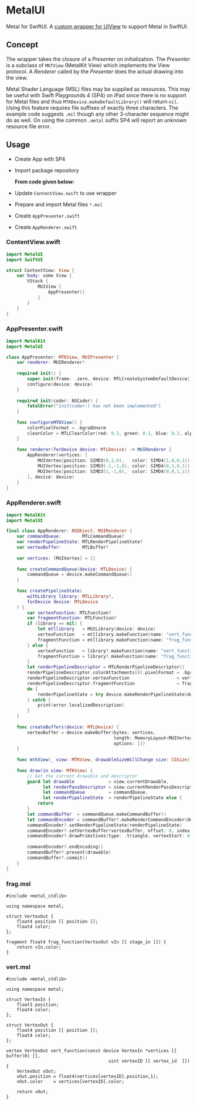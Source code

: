 # MetalUI
Metal for SwiftUI. A [custom wrapper for UIView](https://www.hackingwithswift.com/quick-start/swiftui/how-to-wrap-a-custom-uiview-for-swiftui) to support Metal in SwiftUI.

## Concept
The wrapper takes the closure of a *Presenter* on initialization. The *Presenter* is a subclass of `MKTView` (MetalKit View) which implements the View protocol. A *Renderer* called by the *Presenter* does the actual drawing into the view.

Metal Shader Language (MSL) files may be supplied as resources. This may be useful with Swift Playgrounds 4 (SP4) on iPad since there is no support for Metal files and thus `MTKDevice.makeDefaultLibrary()` will return `nil`. Using this feature requires file suffixes of exactly three characters. The example code suggests `.msl` though any other 3-character sequence might do as well. On using the common `.metal` suffix SP4 will report an unknown resource file error.

## Usage
- Create App with SP4
- Import package repository
  
  **From code given below:**
- Update `ContentView.swift` to use wrapper
- Prepare and import Metal files `*.msl`
- Create `AppPresenter.swift`
- Create `AppRenderer.swift`

### ContentView.swift
```swift
import MetalUI
import SwiftUI

struct ContentView: View {
    var body: some View {
        VStack {
            MUIView {
                AppPresenter()
            }
        }
    }
}
```

### AppPresenter.swift
```swift
import MetalKit
import MetalUI

class AppPresenter: MTKView, MUIPresenter {
    var renderer: MUIRenderer!
    
    required init() {
        super.init(frame: .zero, device: MTLCreateSystemDefaultDevice())
        configure(device: device)
    }
    
    required init(coder: NSCoder) {
        fatalError("init(coder:) has not been implemented")
    }
    
    func configureMTKView() {
        colorPixelFormat = .bgra8Unorm
        clearColor = MTLClearColor(red: 0.3, green: 0.1, blue: 0.2, alpha: 1)
    }
    
    func renderer(forDevice device: MTLDevice) -> MUIRenderer {
        AppRenderer(vertices: [
            MUIVertex(position: SIMD3(0,1,0),   color: SIMD4(1,0,0,1)),
            MUIVertex(position: SIMD3(-1,-1,0), color: SIMD4(0,1,0,1)),
            MUIVertex(position: SIMD3(1,-1,0),  color: SIMD4(0,0,1,1))
        ], device: device)
    }
}
```

### AppRenderer.swift
```swift
import MetalKit
import MetalUI

final class AppRenderer: NSObject, MUIRenderer {
    var commandQueue:        MTLCommandQueue?
    var renderPipelineState: MTLRenderPipelineState?
    var vertexBuffer:        MTLBuffer?
    
    var vertices: [MUIVertex] = []
    
    func createCommandQueue(device: MTLDevice) {
        commandQueue = device.makeCommandQueue()
    }
    
    func createPipelineState(
        withLibrary library: MTLLibrary?,
        forDevice device: MTLDevice
    ) {
        var vertexFunction: MTLFunction?
        var fragmentFunction: MTLFunction?
        if (library == nil) {
            let mtllibrary   = MUILibrary(device: device)
            vertexFunction   = mtllibrary.makeFunction(name: "vert_function")
            fragmentFunction = mtllibrary.makeFunction(name: "frag_function")
        } else {
            vertexFunction   = library?.makeFunction(name: "vert_function")
            fragmentFunction = library?.makeFunction(name: "frag_function")
        }
        let renderPipelineDescriptor = MTLRenderPipelineDescriptor()
        renderPipelineDescriptor.colorAttachments[0].pixelFormat = .bgra8Unorm
        renderPipelineDescriptor.vertexFunction                  = vertexFunction
        renderPipelineDescriptor.fragmentFunction                = fragmentFunction
        do {
            renderPipelineState = try device.makeRenderPipelineState(descriptor: renderPipelineDescriptor)
        } catch {
            print(error.localizedDescription)
        }
    }
    
    func createBuffers(device: MTLDevice) {
        vertexBuffer = device.makeBuffer(bytes: vertices,
                                         length: MemoryLayout<MUIVertex>.stride * vertices.count,
                                         options: [])
    }
    
    func mtkView(_ view: MTKView, drawableSizeWillChange size: CGSize) {}
    
    func draw(in view: MTKView) {
        // Get the current drawable and descriptor
        guard let drawable             = view.currentDrawable,
              let renderPassDescriptor = view.currentRenderPassDescriptor,
              let commandQueue         = commandQueue,
              let renderPipelineState  = renderPipelineState else {
            return
        }
        let commandBuffer  = commandQueue.makeCommandBuffer()
        let commandEncoder = commandBuffer?.makeRenderCommandEncoder(descriptor: renderPassDescriptor)
        commandEncoder?.setRenderPipelineState(renderPipelineState)
        commandEncoder?.setVertexBuffer(vertexBuffer, offset: 0, index: 0)
        commandEncoder?.drawPrimitives(type: .triangle, vertexStart: 0, vertexCount: vertices.count)
        
        commandEncoder?.endEncoding()
        commandBuffer?.present(drawable)
        commandBuffer?.commit()
    }
}
```

### frag.msl
```metal
#include <metal_stdlib>

using namespace metal;

struct VertexOut {
    float4 position [[ position ]];
    float4 color;
};

fragment float4 frag_function(VertexOut vIn [[ stage_in ]]) {
    return vIn.color;
}
```

### vert.msl
```metal
#include <metal_stdlib>
    
using namespace metal;
    
struct VertexIn {
    float3 position;
    float4 color;
};
    
struct VertexOut {
    float4 position [[ position ]];
    float4 color;
};
    
vertex VertexOut vert_function(const device VertexIn *vertices [[ buffer(0) ]],
                                       uint vertexID [[ vertex_id  ]]) {
    VertexOut vOut;
    vOut.position = float4(vertices[vertexID].position,1);
    vOut.color    = vertices[vertexID].color;
    
    return vOut;
}
```
